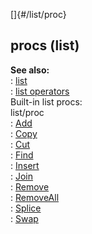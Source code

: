 []{#/list/proc}    
## procs (list)    
**See also:**    
:   [list](/ref/list)    
:   [list operators](/ref/list/operators)    
Built-in list procs:    
list/proc    
:   [Add](/ref/list/proc/Add)    
:   [Copy](/ref/list/proc/Copy)    
:   [Cut](/ref/list/proc/Cut)    
:   [Find](/ref/list/proc/Find)    
:   [Insert](/ref/list/proc/Insert)    
:   [Join](/ref/list/proc/Join)    
:   [Remove](/ref/list/proc/Remove)    
:   [RemoveAll](/ref/list/proc/RemoveAll)    
:   [Splice](/ref/list/proc/Splice)    
:   [Swap](/ref/list/proc/Swap)  